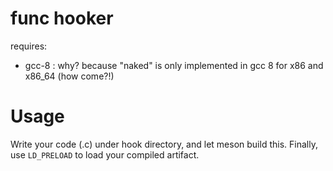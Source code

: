# func hooker

requires:

- gcc-8 : why? because "naked" is only implemented in gcc 8 for x86 and x86_64 (how come?!)

# Usage

Write your code (.c) under hook directory, and let meson build this. Finally, use `LD_PRELOAD` to load your compiled artifact.